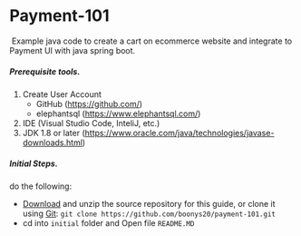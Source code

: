 # Payment-101

​	   Example java code to create a cart on ecommerce website and integrate to Payment UI with java spring boot.

##### Prerequisite tools.
   1. Create User Account 
      - GitHub  (https://github.com/)
	  - elephantsql (https://www.elephantsql.com/)
   2. IDE (Visual Studio Code, InteliJ, etc.)
   3. JDK 1.8 or later (https://www.oracle.com/java/technologies/javase-downloads.html)

##### Initial Steps. 

do the following:
   - [Download](https://github.com/boonys20/payment-101/archive/main.zip) and unzip the source repository for this guide, or clone it using [Git](https://spring.io/understanding/Git): `git clone https://github.com/boonys20/payment-101.git`
   - cd into `initial` folder and Open file `README.MD`
